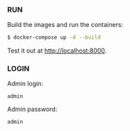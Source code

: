 ### RUN

Build the images and run the containers:

```sh
$ docker-compose up -d --build
```

Test it out at [http://localhost:8000](http://localhost:8000).

### LOGIN

Admin login:

```
admin
```

Admin password:

```
admin
```
